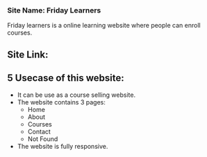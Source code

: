### Site Name: Friday Learners
Friday learners is a online learning website where people can enroll courses. 

## Site Link:

## 5 Usecase of this website:
* It can be use as a course selling website.
* The website contains 3 pages:
    * Home
    * About
    * Courses
    * Contact 
    * Not Found
* The website is fully responsive.
